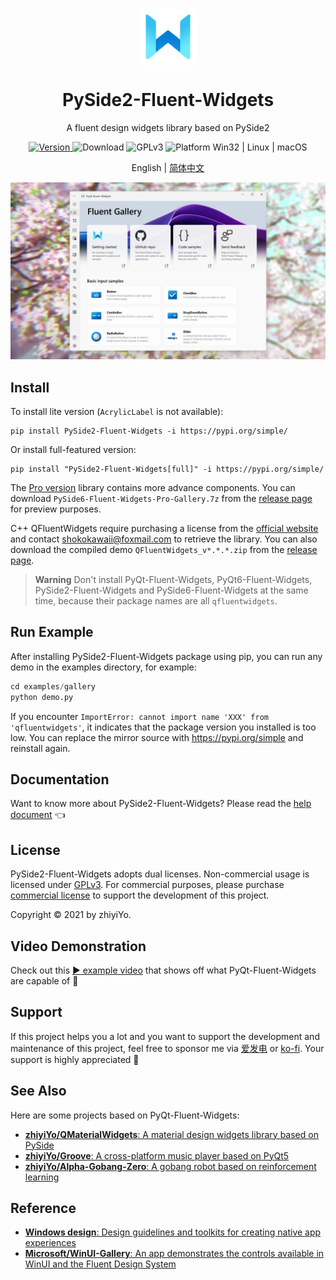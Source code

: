 <p align="center">
  <img width="18%" align="center" src="https://raw.githubusercontent.com/zhiyiYo/PyQt-Fluent-Widgets/master/docs/source/_static/logo.png" alt="logo">
</p>
  <h1 align="center">
  PySide2-Fluent-Widgets
</h1>
<p align="center">
  A fluent design widgets library based on PySide2
</p>

<p align="center">
  <a href="https://pypi.org/project/PyQt-Fluent-Widgets" target="_blank">
    <img src="https://img.shields.io/pypi/v/pyqt-fluent-widgets?color=%2334D058&label=Version" alt="Version">
  </a>

  <a style="text-decoration:none">
    <img src="https://static.pepy.tech/personalized-badge/pyside2-fluent-widgets?period=total&units=international_system&left_color=grey&right_color=brightgreen&left_text=Downloads" alt="Download"/>
  </a>

  <a style="text-decoration:none">
    <img src="https://img.shields.io/badge/License-GPLv3-blue?color=#4ec820" alt="GPLv3"/>
  </a>

  <a style="text-decoration:none">
    <img src="https://img.shields.io/badge/Platform-Win32%20|%20Linux%20|%20macOS-blue?color=#4ec820" alt="Platform Win32 | Linux | macOS"/>
  </a>
</p>


<p align="center">
English | <a href="docs/README_zh.md">简体中文</a>
</p>

![Interface](https://raw.githubusercontent.com/zhiyiYo/PyQt-Fluent-Widgets/master/docs/source/_static/Interface.jpg)


## Install
To install lite version (`AcrylicLabel` is not available):
```shell
pip install PySide2-Fluent-Widgets -i https://pypi.org/simple/
```
Or install full-featured version:
```shell
pip install "PySide2-Fluent-Widgets[full]" -i https://pypi.org/simple/
```


The [Pro version](https://qfluentwidgets.com/pages/pro) library contains more advance components. You can download `PySide6-Fluent-Widgets-Pro-Gallery.7z` from the [release page](https://github.com/zhiyiYo/PyQt-Fluent-Widgets/releases) for preview purposes.

C++ QFluentWidgets require purchasing a license from the [official website](https://qfluentwidgets.com/price) and contact [shokokawaii@foxmail.com](mailto:shokokawaii@foxmail.com) to retrieve the library. You can also download the compiled demo `QFluentWidgets_v*.*.*.zip` from the [release page](https://github.com/zhiyiYo/PyQt-Fluent-Widgets/releases).

> **Warning**
> Don't install PyQt-Fluent-Widgets, PyQt6-Fluent-Widgets, PySide2-Fluent-Widgets and PySide6-Fluent-Widgets at the same time, because their package names are all `qfluentwidgets`.


## Run Example
After installing PySide2-Fluent-Widgets package using pip, you can run any demo in the examples directory, for example:
```python
cd examples/gallery
python demo.py
```

If you encounter `ImportError: cannot import name 'XXX' from 'qfluentwidgets'`, it indicates that the package version you installed is too low. You can replace the mirror source with https://pypi.org/simple and reinstall again.

## Documentation
Want to know more about PySide2-Fluent-Widgets? Please read the [help document](https://qfluentwidgets.com) 👈


## License
PySide2-Fluent-Widgets adopts dual licenses. Non-commercial usage is licensed under [GPLv3](./LICENSE). For commercial purposes, please purchase [commercial license](https://qfluentwidgets.com/price) to support the development of this project.

Copyright © 2021 by zhiyiYo.


## Video Demonstration
Check out this [▶ example video](https://www.bilibili.com/video/BV12c411L73q) that shows off what PyQt-Fluent-Widgets are capable of 🎉

## Support
If this project helps you a lot and you want to support the development and maintenance of this project, feel free to sponsor me via [爱发电](https://afdian.net/a/zhiyiYo) or [ko-fi](https://ko-fi.com/zhiyiYo). Your support is highly appreciated 🥰

## See Also
Here are some projects based on PyQt-Fluent-Widgets:
* [**zhiyiYo/QMaterialWidgets**: A material design widgets library based on PySide](https://qmaterialwidgets.vercel.app)
* [**zhiyiYo/Groove**: A cross-platform music player based on PyQt5](https://github.com/zhiyiYo/Groove)
* [**zhiyiYo/Alpha-Gobang-Zero**: A gobang robot based on reinforcement learning](https://github.com/zhiyiYo/Alpha-Gobang-Zero)

## Reference
* [**Windows design**: Design guidelines and toolkits for creating native app experiences](https://learn.microsoft.com/zh-cn/windows/apps/design/)
* [**Microsoft/WinUI-Gallery**: An app demonstrates the controls available in WinUI and the Fluent Design System](https://github.com/microsoft/WinUI-Gallery)

